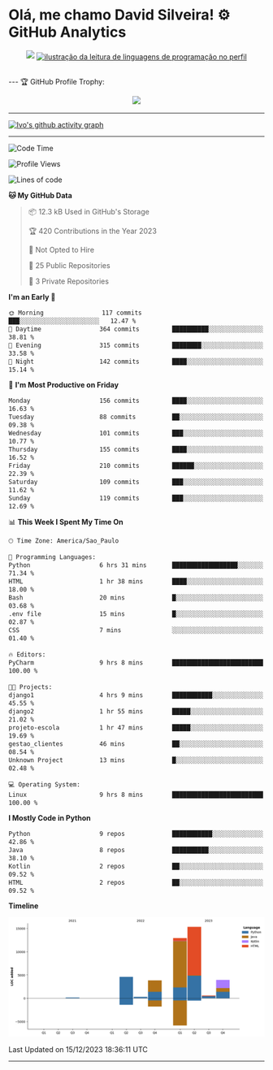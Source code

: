 
# Olá, me chamo David Silveira! ⚙️ GitHub Analytics

<div width="100%" align="center">
  <img  src="http://github-profile-summary-cards.vercel.app/api/cards/profile-details?username=DavidSilveira80&theme=transparent"/>
  <a href="https://github.com/Gurupreet" title="ilustração do mapeamento de linguagens">
  <img align="center" src="https://github-readme-stats.vercel.app/api/top-langs/?username=DavidSilveira80&theme=dracula&hide_langs_below=1" alt="ilustração da leitura de linguagens de programação no perfil"/>
</a>
</div>


<br />

--- 🏆 GitHub Profile Trophy:

<p align="center">
  <a
    href="https://github.com/ryo-ma/github-profile-trophy"
    title="repositório de troféus"
  >
    <img
      width="800"
      src="https://github-profile-trophy.vercel.app/?username=DavidSilveira80&column=8&theme=darkhub&no-frame=true&no-bg=true"
    />
  </a>
</p>

---
[![Ivo's github activity graph](https://github-readme-activity-graph.vercel.app/graph?username=DavidSilveira80&bg_color=0d1117&color=708090&line=139ae1&point=ffffff&area=true&hide_border=true)](https://github.com/ip681/)

---
<!--START_SECTION:waka-->
![Code Time](http://img.shields.io/badge/Code%20Time-107%20hrs%2039%20mins-blue)

![Profile Views](http://img.shields.io/badge/Profile%20Views-80-blue)

![Lines of code](https://img.shields.io/badge/From%20Hello%20World%20I%27ve%20Written-41.6%20thousand%20lines%20of%20code-blue)

**🐱 My GitHub Data** 

> 📦 12.3 kB Used in GitHub's Storage 
 > 
> 🏆 420 Contributions in the Year 2023
 > 
> 🚫 Not Opted to Hire
 > 
> 📜 25 Public Repositories 
 > 
> 🔑 3 Private Repositories 
 > 
**I'm an Early 🐤** 

```text
🌞 Morning                117 commits         ███░░░░░░░░░░░░░░░░░░░░░░   12.47 % 
🌆 Daytime                364 commits         ██████████░░░░░░░░░░░░░░░   38.81 % 
🌃 Evening                315 commits         ████████░░░░░░░░░░░░░░░░░   33.58 % 
🌙 Night                  142 commits         ████░░░░░░░░░░░░░░░░░░░░░   15.14 % 
```
📅 **I'm Most Productive on Friday** 

```text
Monday                   156 commits         ████░░░░░░░░░░░░░░░░░░░░░   16.63 % 
Tuesday                  88 commits          ██░░░░░░░░░░░░░░░░░░░░░░░   09.38 % 
Wednesday                101 commits         ███░░░░░░░░░░░░░░░░░░░░░░   10.77 % 
Thursday                 155 commits         ████░░░░░░░░░░░░░░░░░░░░░   16.52 % 
Friday                   210 commits         ██████░░░░░░░░░░░░░░░░░░░   22.39 % 
Saturday                 109 commits         ███░░░░░░░░░░░░░░░░░░░░░░   11.62 % 
Sunday                   119 commits         ███░░░░░░░░░░░░░░░░░░░░░░   12.69 % 
```


📊 **This Week I Spent My Time On** 

```text
🕑︎ Time Zone: America/Sao_Paulo

💬 Programming Languages: 
Python                   6 hrs 31 mins       ██████████████████░░░░░░░   71.34 % 
HTML                     1 hr 38 mins        ████░░░░░░░░░░░░░░░░░░░░░   18.00 % 
Bash                     20 mins             █░░░░░░░░░░░░░░░░░░░░░░░░   03.68 % 
.env file                15 mins             █░░░░░░░░░░░░░░░░░░░░░░░░   02.87 % 
CSS                      7 mins              ░░░░░░░░░░░░░░░░░░░░░░░░░   01.40 % 

🔥 Editors: 
PyCharm                  9 hrs 8 mins        █████████████████████████   100.00 % 

🐱‍💻 Projects: 
django1                  4 hrs 9 mins        ███████████░░░░░░░░░░░░░░   45.55 % 
django2                  1 hr 55 mins        █████░░░░░░░░░░░░░░░░░░░░   21.02 % 
projeto-escola           1 hr 47 mins        █████░░░░░░░░░░░░░░░░░░░░   19.69 % 
gestao_clientes          46 mins             ██░░░░░░░░░░░░░░░░░░░░░░░   08.54 % 
Unknown Project          13 mins             █░░░░░░░░░░░░░░░░░░░░░░░░   02.48 % 

💻 Operating System: 
Linux                    9 hrs 8 mins        █████████████████████████   100.00 % 
```

**I Mostly Code in Python** 

```text
Python                   9 repos             ███████████░░░░░░░░░░░░░░   42.86 % 
Java                     8 repos             ██████████░░░░░░░░░░░░░░░   38.10 % 
Kotlin                   2 repos             ██░░░░░░░░░░░░░░░░░░░░░░░   09.52 % 
HTML                     2 repos             ██░░░░░░░░░░░░░░░░░░░░░░░   09.52 % 
```



**Timeline**

![Lines of Code chart](https://raw.githubusercontent.com/DavidSilveira80/DavidSilveira80/master/assets/bar_graph.png)


 Last Updated on 15/12/2023 18:36:11 UTC
<!--END_SECTION:waka-->

---


